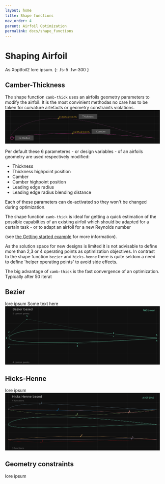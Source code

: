 ```yaml
---
layout: home
title: Shape functions 
nav_order: 4
parent: Airfoil Optimization
permalink: docs/shape_functions
---
```


# Shaping Airfoil 

As Xoptfoil2 lore ipsum. 
{: .fs-5 .fw-300 }

## Camber-Thickness

The shape function `camb-thick` uses an airfoils geometry parameters to modify the airfoil. It is the most convinient methodas no care has to be taken for curvature artefacts or geometry constraints violations.
![Camber-Thickness](../images/shape_camb-thick.png)

Per default these 6 parameteres - or design variables - of an airfoils geometry are used respectively modified: 

- Thickness 
- Thickness highpoint position 
- Camber   
- Camber highpoint position
- Leading edge radius 
- Leading edge radius blending distance  

Each of these parameters can de-activated so they won't be changed during optimization. 

The shape function `camb-thick` is ideal for getting a quick estimation of the possible capabilties of an existing airfoil which should be adapted for a certain task - or to adapt an airfoil for a new Reynolds number 
<!--- 
(see [the Getting started example]({{site.baseurl}}/getting_started/getting_started) for more information). just --->
(see [the Getting started example](docs/getting_started/getting_started.md) for more information). 

As the solution space for new designs is limited it is not advisable to define more than 2,3 or 4 operating points as optimization objectives. In contrast to the shape function `bezier` and `hicks-henne` there is quite seldom a need to define 'helper operating points' to avoid side effects. 

The big advantage of `camb-thick` is the fast convergence of an optimization. Typically after 50 iterat 



## Bezier 
lore ipsum
Some text here
![Bezier](../images/shape_bezier.png)
## Hicks-Henne
lore ipsum
![Hicks-Henne](../images/shape_hicks-henne.png)
## Geometry constraints 
lore ipsum
